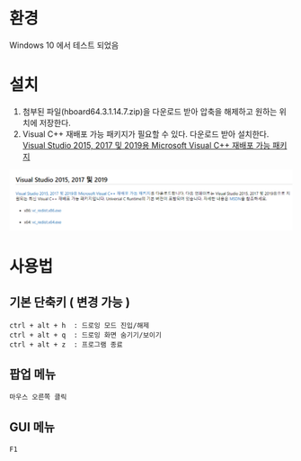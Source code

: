 # 환경 
Windows 10 에서 테스트 되었음

# 설치 
1. 첨부된 파일(hboard64.3.1.14.7.zip)을 다운로드 받아 압축을 해제하고 원하는 위치에 저장한다.
2. Visual C++ 재배포 가능 패키지가 필요할 수 있다. 다운로드 받아 설치한다.   
[Visual Studio 2015, 2017 및 2019용 Microsoft Visual C++ 재배포 가능 패키지](https://support.microsoft.com/ko-kr/help/2977003/the-latest-supported-visual-c-downloads)

<img src="https://github.com/HWIA-EDU/HBOARD/blob/master/vc_redist.png"/>

# 사용법
## 기본 단축키 ( 변경 가능 )
```
ctrl + alt + h  : 드로잉 모드 진입/해제
ctrl + alt + q	: 드로잉 화면 숨기기/보이기
ctrl + alt + z	: 프로그램 종료
```
## 팝업 메뉴
```
마우스 오른쪽 클릭
```
## GUI 메뉴
```
F1
```
